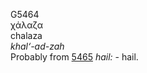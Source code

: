 <body>
  <p>G5464<br>  χάλαζα  <br> chalaza  <br><i>khal‘-ad-zah </i><br>Probably from <a href="g5465.htm">5465</a>  <i>hail:</i> - hail.<br></p>
 </body>